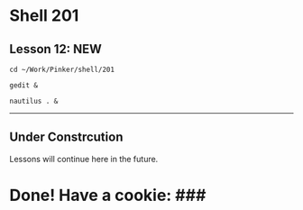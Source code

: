 # Shell 201
## Lesson 12: NEW

`cd ~/Work/Pinker/shell/201`

`gedit &`

`nautilus . &`
___

## Under Constrcution
Lessons will continue here in the future.

# Done! Have a cookie: ### #
